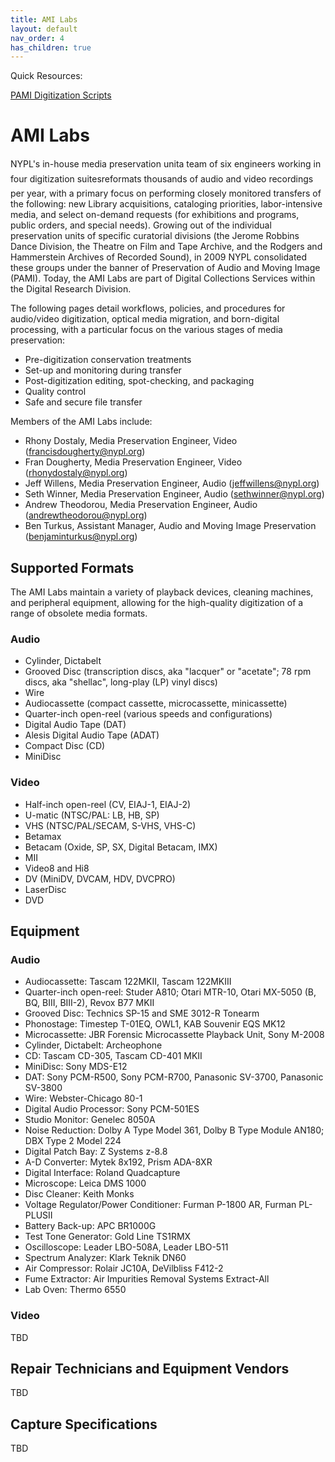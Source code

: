 ```yaml
---
title: AMI Labs
layout: default
nav_order: 4
has_children: true
---
```

Quick Resources:

[PAMI Digitization Scripts](https://github.com/NYPL/ami-preservation/tree/master/pami_scripts
)

# AMI Labs
NYPL's in-house media preservation unit&#151;a team of six engineers working in four digitization suites&#151;reformats thousands of audio and video recordings per year, with a primary focus on performing closely monitored transfers of the following: new Library acquisitions, cataloging priorities, labor-intensive media, and select on-demand requests (for exhibitions and programs, public orders, and special needs). Growing out of the individual preservation units of specific curatorial divisions (the Jerome Robbins Dance Division, the Theatre on Film and Tape Archive, and the Rodgers and Hammerstein Archives of Recorded Sound), in 2009 NYPL consolidated these groups under the banner of Preservation of Audio and Moving Image (PAMI). Today, the AMI Labs are part of Digital Collections Services within the Digital Research Division.

The following pages detail workflows, policies, and procedures for audio/video digitization, optical media migration, and born-digital processing, with a particular focus on the various stages of media preservation:
   * Pre-digitization conservation treatments
   * Set-up and monitoring during transfer
   * Post-digitization editing, spot-checking, and packaging
   * Quality control
   * Safe and secure file transfer

Members of the AMI Labs include:
  * Rhony Dostaly, Media Preservation Engineer, Video (<francisdougherty@nypl.org>)
  * Fran Dougherty, Media Preservation Engineer, Video (<rhonydostaly@nypl.org>)
  * Jeff Willens, Media Preservation Engineer, Audio (<jeffwillens@nypl.org>)
  * Seth Winner, Media Preservation Engineer, Audio (<sethwinner@nypl.org>)
  * Andrew Theodorou, Media Preservation Engineer, Audio (<andrewtheodorou@nypl.org>)
  * Ben Turkus, Assistant Manager, Audio and Moving Image Preservation (<benjaminturkus@nypl.org>)

## Supported Formats

The AMI Labs maintain a variety of playback devices, cleaning machines, and peripheral equipment, allowing for the high-quality digitization of a range of obsolete media formats.

### Audio
  * Cylinder, Dictabelt
  * Grooved Disc (transcription discs, aka "lacquer" or "acetate"; 78 rpm discs, aka "shellac", long-play (LP) vinyl discs)
  * Wire
  * Audiocassette (compact cassette, microcassette, minicassette)
  * Quarter-inch open-reel (various speeds and configurations)
  * Digital Audio Tape (DAT)
  * Alesis Digital Audio Tape (ADAT)
  * Compact Disc (CD)
  * MiniDisc

### Video
  * Half-inch open-reel (CV, EIAJ-1, EIAJ-2)
  * U-matic (NTSC/PAL: LB, HB, SP)
  * VHS (NTSC/PAL/SECAM, S-VHS, VHS-C)
  * Betamax
  * Betacam (Oxide, SP, SX, Digital Betacam, IMX)
  * MII
  * Video8 and Hi8
  * DV (MiniDV, DVCAM, HDV, DVCPRO)
  * LaserDisc
  * DVD

## Equipment

### Audio
  * Audiocassette: Tascam 122MKII, Tascam 122MKIII
  * Quarter-inch open-reel: Studer A810; Otari MTR-10, Otari MX-5050 (B, BQ, BIII, BIII-2), Revox B77 MKII
  * Grooved Disc: Technics SP-15 and SME 3012-R Tonearm
  * Phonostage: Timestep T-01EQ, OWL1, KAB Souvenir EQS MK12
  * Microcassette: JBR Forensic Microcassette Playback Unit, Sony M-2008
  * Cylinder, Dictabelt: Archeophone
  * CD: Tascam CD-305, Tascam CD-401 MKII
  * MiniDisc: Sony MDS-E12
  * DAT: Sony PCM-R500, Sony PCM-R700, Panasonic SV-3700, Panasonic SV-3800
  * Wire: Webster-Chicago 80-1
  * Digital Audio Processor: Sony PCM-501ES
  * Studio Monitor: Genelec 8050A
  * Noise Reduction: Dolby A Type Model 361, Dolby B Type Module AN180; DBX Type 2 Model 224
  * Digital Patch Bay: Z Systems z-8.8
  * A-D Converter: Mytek 8x192, Prism ADA-8XR
  * Digital Interface: Roland Quadcapture
  * Microscope: Leica DMS 1000
  * Disc Cleaner: Keith Monks
  * Voltage Regulator/Power Conditioner: Furman P-1800 AR, Furman PL-PLUSII
  * Battery Back-up: APC BR1000G
  * Test Tone Generator: Gold Line TS1RMX
  * Oscilloscope: Leader LBO-508A, Leader LBO-511
  * Spectrum Analyzer: Klark Teknik DN60
  * Air Compressor: Rolair JC10A, DeVilbliss F412-2
  * Fume Extractor: Air Impurities Removal Systems Extract-All
  * Lab Oven: Thermo 6550

### Video

TBD

## Repair Technicians and Equipment Vendors

TBD

## Capture Specifications

TBD
